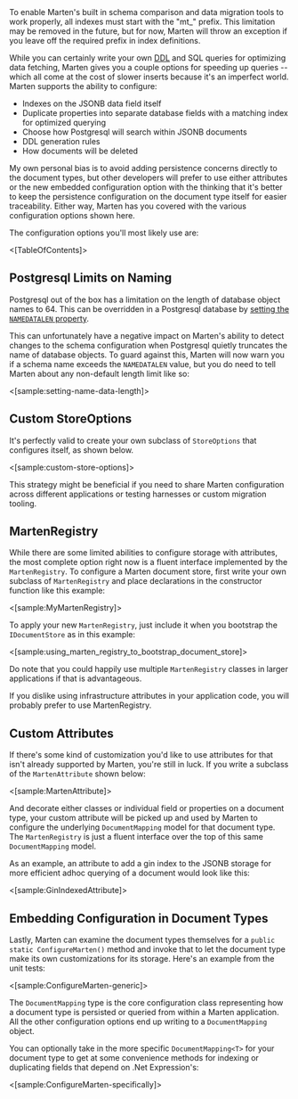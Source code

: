 <!--Title:Customizing Document Storage-->
<!--Url:customizing-->

<div class="alert alert-warning">
To enable Marten's built in schema comparison and data migration tools to work properly, all indexes must
start with the "mt_" prefix. This limitation may be removed in the future, but for now, Marten will throw
an exception if you leave off the required prefix in index definitions.
</div>


While you can certainly write your own [DDL](https://en.wikipedia.org/wiki/Data_definition_language) 
and SQL queries for optimizing data fetching, Marten gives you a couple options for speeding up queries -- 
which all come at the cost of slower inserts because it's an imperfect world. Marten supports the ability to configure:

* Indexes on the JSONB data field itself
* Duplicate properties into separate database fields with a matching index for optimized querying
* Choose how Postgresql will search within JSONB documents
* DDL generation rules
* How documents will be deleted

My own personal bias is to avoid adding persistence concerns directly to the document types, but other developers
will prefer to use either attributes or the new embedded configuration option with the thinking that it's
better to keep the persistence configuration on the document type itself for easier traceability. Either way,
Marten has you covered with the various configuration options shown here.

The configuration options you'll most likely use are:

<[TableOfContents]>


## Postgresql Limits on Naming

Postgresql out of the box has a limitation on the length of database object names to 64. This can be overridden in a
Postgresql database by [setting the `NAMEDATALEN` property](https://www.postgresql.org/docs/current/static/sql-syntax-lexical.html#SQL-SYNTAX-IDENTIFIERS).

This can unfortunately have a negative impact on Marten's ability to detect changes to the schema configuration when Postgresql quietly
truncates the name of database objects. To guard against this, Marten will now warn you if a schema name exceeds the `NAMEDATALEN` value,
but you do need to tell Marten about any non-default length limit like so:

<[sample:setting-name-data-length]>


## Custom StoreOptions

It's perfectly valid to create your own subclass of `StoreOptions` that configures itself, as shown below. 

<[sample:custom-store-options]>

This strategy might be beneficial if you need to share Marten configuration across different applications
or testing harnesses or custom migration tooling.


## MartenRegistry

While there are some limited abilities to configure storage with attributes, the most complete option right now 
is a fluent interface implemented by the `MartenRegistry`. To configure a Marten document store, first write
your own subclass of `MartenRegistry` and place declarations in the constructor function like this example:

<[sample:MyMartenRegistry]>

To apply your new `MartenRegistry`, just include it when you bootstrap the `IDocumentStore` as in this example:

<[sample:using_marten_registry_to_bootstrap_document_store]>

Do note that you could happily use multiple `MartenRegistry` classes in larger applications if that is advantageous.

If you dislike using infrastructure attributes in your application code, you will probably prefer to use MartenRegistry.


## Custom Attributes

If there's some kind of customization you'd like to use attributes for that isn't already supported by Marten, 
you're still in luck. If you write a subclass of the `MartenAttribute` shown below:

<[sample:MartenAttribute]>

And decorate either classes or individual field or properties on a document type, your custom attribute will be
picked up and used by Marten to configure the underlying `DocumentMapping` model for that document type. The
`MartenRegistry` is just a fluent interface over the top of this same `DocumentMapping` model.

As an example, an attribute to add a gin index to the JSONB storage for more efficient adhoc querying of a document
would look like this:

<[sample:GinIndexedAttribute]>


## Embedding Configuration in Document Types

Lastly, Marten can examine the document types themselves for a `public static ConfigureMarten()` method
and invoke that to let the document type make its own customizations for its storage. Here's an example from
the unit tests:

<[sample:ConfigureMarten-generic]>

The `DocumentMapping` type is the core configuration class representing how a document type is persisted or
queried from within a Marten application. All the other configuration options end up writing to a
`DocumentMapping` object.

You can optionally take in the more specific `DocumentMapping<T>` for your document type to get at 
some convenience methods for indexing or duplicating fields that depend on .Net Expression's:

<[sample:ConfigureMarten-specifically]>